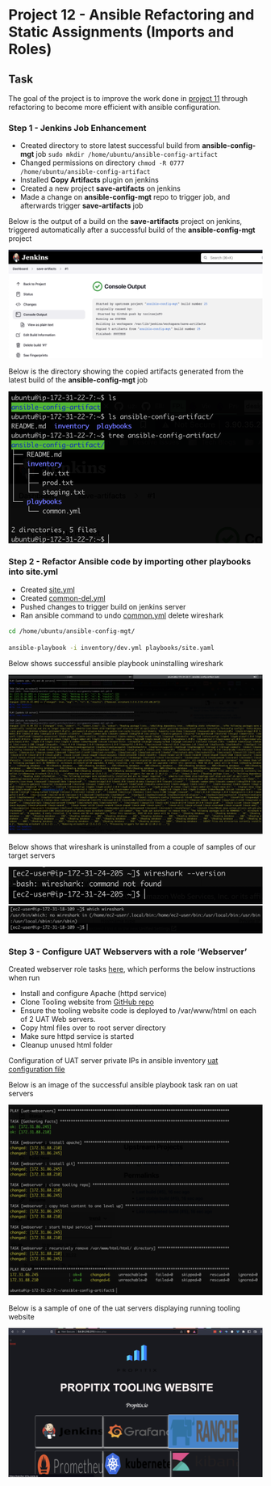 # Project 12 - Ansible Refactoring and Static Assignments (Imports and Roles)

## Task

The goal of the project is to improve the work done in [project 11](https://github.com/toritsejuFO/darey.io-projects/tree/main/project-11) through refactoring to become more efficient with ansible configuration.

### Step 1 - Jenkins Job Enhancement

- Created directory to store latest successful build from **ansible-config-mgt** job `sudo mkdir /home/ubuntu/ansible-config-artifact`
- Changed permissions on directory `chmod -R 0777 /home/ubuntu/ansible-config-artifact`
- Installed **Copy Artifacts** plugin on jenkins
- Created a new project **save-artifacts** on jenkins
- Made a change on **ansible-config-mgt** repo to trigger job, and afterwards trigger **save-artifacts** job


Below is the output of a build on the **save-artifacts** project on jenkins, triggered automatically after a successful build of the **ansible-config-mgt** project  

![](./first_save_artifacts_build.png)

Below is the directory showing the copied artifacts generated from the latest build of the **ansible-config-mgt** job  

![](./copied_artifacts.png)


### Step 2 - Refactor Ansible code by importing other playbooks into site.yml

- Created [site.yml](https://github.com/toritsejuFO/ansible-config-mgt/blob/main/playbooks/site.yml)
- Created [common-del.yml](https://github.com/toritsejuFO/ansible-config-mgt/blob/main/static-assignments/common-del.yml)
- Pushed changes to trigger build on jenkins server
- Ran ansible command to undo [common.yml](https://github.com/toritsejuFO/ansible-config-mgt/blob/main/static-assignments/common.yml) delete wireshark

```bash
cd /home/ubuntu/ansible-config-mgt/

ansible-playbook -i inventory/dev.yml playbooks/site.yaml
```

Below shows successful ansible playbook uninstalling wireshark  

![](./ansible_playbook_success.png)

Below shows that wireshark is uninstalled from a couple of samples of our target servers  

![](./wireshark_uninstalled.png)
![](./wireshark_uninstalled2.png)


### Step 3 - Configure UAT Webservers with a role ‘Webserver’

Created webserver role tasks [here](https://github.com/toritsejuFO/ansible-config-mgt/blob/main/roles/tasks/main.yml), which performs the below instructions when run

- Install and configure Apache (httpd service)
- Clone Tooling website from [GitHub repo](https://github.com/toritsejuFO/tooling.git)
- Ensure the tooling website code is deployed to /var/www/html on each of 2 UAT Web servers.
- Copy html files over to root server directory 
- Make sure httpd service is started
- Cleanup unused html folder

Configuration of UAT server private IPs in ansible inventory [uat configuration file](https://github.com/toritsejuFO/ansible-config-mgt/blob/main/inventory/uat.txt)


Below is an image of the successful ansible playbook task ran on uat servers  

![](./successful_playbook.png)

Below is a sample of one of the uat servers displaying running tooling website  

![](./sample_uat_server.png)
